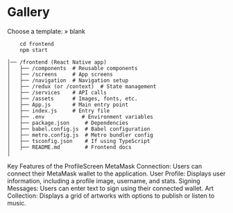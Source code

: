 # Gallery

Choose a template: » blank  
```
    cd frontend
    npm start 
```

```
│── /frontend (React Native app)
│   ├── /components  # Reusable components
│   ├── /screens     # App screens
│   ├── /navigation  # Navigation setup
│   ├── /redux (or /context)  # State management
│   ├── /services    # API calls
│   ├── /assets      # Images, fonts, etc.
│   ├── App.js       # Main entry point
│   ├── index.js     # Entry file
│   ├── .env            # Environment variables
│   ├── package.json     # Dependencies
│   ├── babel.config.js  # Babel configuration
│   ├── metro.config.js  # Metro bundler config
│   ├── tsconfig.json    # If using TypeScript
│   ├── README.md        # Frontend docs
│
```
Key Features of the ProfileScreen
MetaMask Connection: Users can connect their MetaMask wallet to the application.
User Profile: Displays user information, including a profile image, username, and stats.
Signing Messages: Users can enter text to sign using their connected wallet.
Art Collection: Displays a grid of artworks with options to publish or listen to music.
